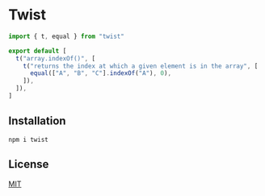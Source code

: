 # Twist

```js
import { t, equal } from "twist"

export default [
  t("array.indexOf()", [
    t("returns the index at which a given element is in the array", [
      equal(["A", "B", "C"].indexOf("A"), 0),
    ]),
  ]),
]
```

## Installation

```console
npm i twist
```

## License

[MIT](LICENSE.md)
